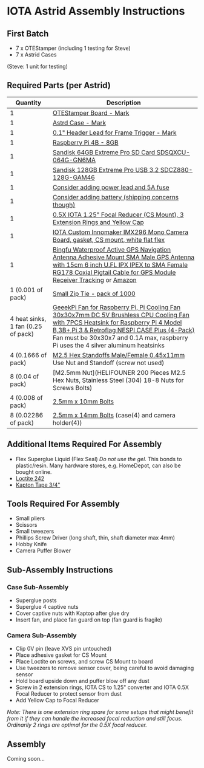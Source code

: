 # IOTA Astrid Assembly Instructions

## First Batch

* 7 x OTEStamper (including 1 testing for Steve)
* 7 x Astrid Cases

(Steve: 1 unit for testing)

## Required Parts (per Astrid)

| Quantity | Description |
| -------- | ----------- |
| 1 | [OTEStamper Board - Mark]() |
| 1 | [Astrd Case - Mark]() |
| 1 | [0.1" Header Lead for Frame Trigger - Mark]() |
| 1 | [Raspberry Pi 4B - 8GB](https://www.digikey.com/en/products/detail/raspberry-pi/SC0195-9/12159401) |
| 1 | [Sandisk 64GB Extreme Pro SD Card SDSQXCU-064G-GN6MA](https://www.amazon.com/Sandisk-Extreme-Pro-MicroSD-V30/dp/B09X7BYSFG) |
| 1 | [Sandisk 128GB Extreme Pro USB 3.2 SDCZ880-128G-GAM46](https://www.amazon.com/SanDisk-128GB-Extreme-Solid-State/dp/B08GYM5F8G/ref=sr_1_1?crid=S1YC7O8CF1G9&keywords=SDCZ880-128G-GAM46&qid=1704850948&sprefix=%2Caps%2C265&sr=8-1&th=1) |
| 1 | [Consider adding power lead and 5A fuse]() |
| 1 | [Consider adding battery (shipping concerns though)]() |
| 1 | [0.5X IOTA 1.25" Focal Reducer (CS Mount), 3 Extension Rings and Yellow Cap]()| 
| 1 | [IOTA Custom Innomaker IMX296 Mono Camera Board, gasket, CS mount, white flat flex]() | 
| 1 | [Bingfu Waterproof Active GPS Navigation Antenna Adhesive Mount SMA Male GPS Antenna with 15cm 6 inch U.FL IPX IPEX to SMA Female RG178 Coxial Pigtail Cable for GPS Module Receiver Tracking](https://bingfushop.com/products/bingfu-waterproof-active-gps-navigation-antenna-adhesive-mount-sma-male-gps-antenna-with-15cm-6-inch-u-fl-ipx-ipex-to-sma-female-rg178-coaxial-pigtail-cable-for-gps-module-receiver-tracking) or [Amazon](https://www.amazon.com/dp/B083D59N55?th=1) |
| 1 (0.001 of pack) | [Small Zip Tie - pack of 1000](https://www.amazon.com/Monday-HS-Plastic-Self-Locking-Electronics-Electrical/dp/B078NT5F2B/ref=sr_1_1_sspa?crid=38WYUGUDTWHMI&keywords=small+zip+tie&qid=1704852696&sprefix=small+zip+tie%2Caps%2C249&sr=8-1-spons&sp_csd=d2lkZ2V0TmFtZT1zcF9hdGY&psc=1) |
| 4 heat sinks, 1 fan (0.25 of pack) | [GeeekPi Fan for Raspberry Pi, Pi Cooling Fan 30x30x7mm DC 5V Brushless CPU Cooling Fan with 7PCS Heatsink for Raspberry Pi 4 Model B,3B+,Pi 3 & Retroflag NESPI CASE Plus (4-Pack)](https://www.amazon.com/GeeekPi-Raspberry-30x30x7mm-Brushless-Retroflag/dp/B07PHGTJKK/ref=sr_1_8?crid=A9I0QMYN2KUX&keywords=GeeekPi+Fan&qid=1704854600&sprefix=geeekpi+fan%2Caps%2C515&sr=8-8) Fan must be 30x30x7 and 0.1A max, raspberry Pi uses the 4 silver aluminum heatsinks |
| 4 (0.1666 of pack) | [M2.5 Hex Standoffs Male/Female 0.45x11mm](https://www.amazon.com/MMOBIEL-Cylinders-Minicomputer-Electronic-Screwdriver/dp/B08M3PN7BT/ref=sr_1_1?crid=DH607ZDF6UCV&keywords=MMOBIEL+24+Pieces+M2.5+%2811mm+Body+%2B+6mm+Screw%29+Hex+Brass+Standoff+Cylinders+%2B+Screws+%2B+Nuts+for+Raspberry+Pi+Series+Minicomputer+Electronic+Circuit+Boards+Incl+%28%2B%29+Screwdriver&qid=1704855436&sprefix=%2Caps%2C300&sr=8-1) Use Nut and Standoff (screw not used) |
| 8 (0.04 of pack) | [M2.5mm Nut](HELIFOUNER 200 Pieces M2.5 Hex Nuts, Stainless Steel (304) 18-8 Nuts for Screws Bolts) |
| 4 (0.008 of pack) | [2.5mm x 10mm Bolts](https://www.amazon.com/uxcell-Phillips-Fasteners-Laptop-Switch/dp/B08J41P7DH/ref=sr_1_1?crid=346IR5ST2EFNF&keywords=uxcell%2BM2.5%2Bx%2B10mm%2BPhillips%2BScrew%2BFasteners%2BBlack%2Bfor%2BLaptop%2BPC%2BTV%2BFan%2BSwitch&qid=1704860065&sprefix=uxcell%2Bm2.5%2Bx%2B10mm%2Bphillips%2Bscrew%2Bfasteners%2Bblack%2Bfor%2Blaptop%2Bpc%2Btv%2Bfan%2Bswitch%2Caps%2C447&sr=8-1&th=1) |
| 8 (0.02286 of pack) | [2.5mm x 14mm Bolts](https://www.amazon.com/uxcell-Phillips-Fasteners-Laptop-Switch/dp/B08J3L4J1K/ref=sr_1_1?crid=LMCFYIXN4JRL&keywords=uxcell%2BM2.5%2Bx%2B14mm%2BPhillips%2BScrew%2BFasteners%2BBlack%2Bfor%2BLaptop%2BPC%2BTV%2BFan%2BSwitch%2B350pcs&qid=1704859408&sprefix=uxcell%2Bm2.5%2Bx%2B14mm%2Bphillips%2Bscrew%2Bfasteners%2Bblack%2Bfor%2Blaptop%2Bpc%2Btv%2Bfan%2Bswitch%2B350pcs%2Caps%2C306&sr=8-1&th=1) (case(4) and camera holder(4)) |

## Additional Items Required For Assembly

* Flex Superglue Liquid (Flex Seal) _Do not use the gel_. This bonds to plastic/resin.  Many hardware stores, e.g. HomeDepot, can also be bought online.
* [Loctite 242](https://www.amazon.com/Henkel-Loctite-Threadlocker-Medium-Strength/dp/B01GWFHAM2/ref=sr_1_2?crid=47965PK44JFB&keywords=loctite+242&qid=1704863154&sprefix=loctite+242%2Caps%2C229&sr=8-2)
* [Kapton Tape 3/4"](https://www.amazon.com/TekLine-Gold-Kapton-Polyimide-36yds/dp/B0049KS03Q/ref=sr_1_13?crid=3K394CE13ILXG&keywords=kapton+tape&qid=1704863195&sprefix=kapton+tape%2Caps%2C233&sr=8-13)

## Tools Required For Assembly

* Small pliers
* Scissors
* Small tweezers
* Phillips Screw Driver (long shaft, thin, shaft diameter max 4mm)
* Hobby Knife
* Camera Puffer Blower

## Sub-Assembly Instructions

### Case Sub-Assembly

* Superglue posts
* Superglue 4 captive nuts
* Cover captive nuts with Kaptop after glue dry
* Insert fan, and place fan guard on top (fan guard is fragile)

### Camera Sub-Assembly

* Clip 0V pin (leave XVS pin untouched)
* Place adhesive gasket for CS Mount
* Place Loctite on screws, and screw CS Mount to board
* Use tweezers to remove sensor cover, being careful to avoid damaging sensor
* Hold board upside down and puffer blow off any dust
* Screw in 2 extension rings, IOTA CS to 1.25" converter and IOTA 0.5X Focal Reducer to protect sensor from dust
* Add Yellow Cap to Focal Reducer

_Note: There is one extension ring spare for some setups that might benefit from it if they can handle the increased focal reduction and still focus.  Ordinarily 2 rings are optimal for the 0.5X focal reducer._

## Assembly

Coming soon...
